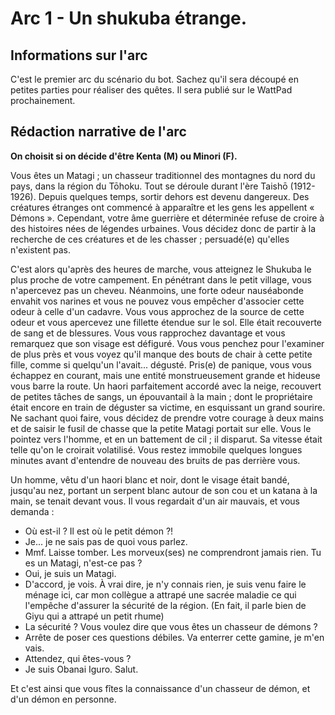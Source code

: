 # Arc 1 - Un shukuba étrange.

## Informations sur l'arc

C'est le premier arc du scénario du bot. Sachez qu'il sera découpé en petites parties pour réaliser des quêtes. Il sera
publié sur le WattPad prochainement.

## Rédaction narrative de l'arc

**On choisit si on décide d'être Kenta (M) ou Minori (F).**

Vous êtes un Matagi ; un chasseur traditionnel des montagnes du nord du pays, dans la région du Tōhoku. 
Tout se déroule durant l'ère Taishō (1912-1926).
Depuis quelques temps, sortir dehors est devenu dangereux. Des créatures étranges ont commencé à apparaître et
les gens les appellent « Démons ». Cependant, votre âme guerrière et déterminée refuse de croire à des histoires
nées de légendes urbaines. Vous décidez donc de partir à la recherche de ces créatures et de les chasser ; persuadé(e)
qu'elles n'existent pas.

C'est alors qu'après des heures de marche, vous atteignez le Shukuba le plus proche de votre campement. En pénétrant
dans le petit village, vous n'apercevez pas un cheveu. Néanmoins, une forte odeur nauséabonde envahit vos narines et
vous ne pouvez vous empêcher d'associer cette odeur à celle d'un cadavre. Vous vous approchez de la source de cette
odeur et vous apercevez une fillette étendue sur le sol. Elle était recouverte de sang et de blessures. Vous vous 
rapprochez davantage et vous remarquez que son visage est défiguré. Vous vous penchez pour l'examiner de plus près et
vous voyez qu'il manque des bouts de chair à cette petite fille, comme si quelqu'un l'avait... dégusté.
Pris(e) de panique, vous vous échappez en courant, mais une entité monstrueusement grande et hideuse vous barre la 
route. Un haori parfaitement accordé avec la neige, recouvert de petites tâches de sangs, un épouvantail à la main ;
dont le propriétaire était encore en train de déguster sa victime, en esquissant un grand sourire. 
Ne sachant quoi faire, vous décidez de prendre votre courage à deux mains et de saisir le fusil de chasse que la petite
Matagi portait sur elle. Vous le pointez vers l'homme, et en un battement de cil ; il disparut. Sa vitesse était telle
qu'on le croirait volatilisé. Vous restez immobile quelques longues minutes avant d'entendre de nouveau des bruits de
pas derrière vous.

Un homme, vêtu d'un haori blanc et noir, dont le visage était bandé, jusqu'au nez, portant un serpent blanc autour de
son cou et un katana à la main, se tenait devant vous. Il vous regardait d'un air mauvais, et vous demanda :
- Où est-il ? Il est où le petit démon ?!
- Je... je ne sais pas de quoi vous parlez.
- Mmf. Laisse tomber. Les morveux(ses) ne comprendront jamais rien. Tu es un Matagi, n'est-ce pas ?
- Oui, je suis un Matagi.
- D'accord, je vois. À vrai dire, je n'y connais rien, je suis venu faire le ménage ici, car mon collègue a attrapé une
sacrée maladie ce qui l'empêche d'assurer la sécurité de la région. (En fait, il parle bien de Giyu qui a attrapé un 
petit rhume)
- La sécurité ? Vous voulez dire que vous êtes un chasseur de démons ?
- Arrête de poser ces questions débiles. Va enterrer cette gamine, je m'en vais.
- Attendez, qui êtes-vous ?
- Je suis Obanai Iguro. Salut.

Et c'est ainsi que vous fîtes la connaissance d'un chasseur de démon, et d'un démon en personne.